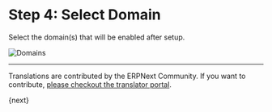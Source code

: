 # Step 4: Select Domain

Select the domain(s) that will be enabled after setup.

<img alt="Domains" class="screenshot" src="/assets/erpnext_docs/assets/img/setup-wizard/step-4.png">

---

Translations are contributed by the ERPNext Community. If you want to contribute, [please checkout the translator portal](https://translate.erpnext.com).

{next}
